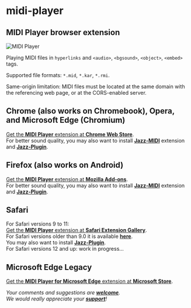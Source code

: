 # midi-player

## MIDI Player browser extension

![MIDI Player](http://jazz-soft.github.io/img/midi-player-0-0-2-0.png)

Playing MIDI files in `hyperlinks` and `<audio>`, `<bgsound>`, `<object>`, `<embed>` tags.

Supported file formats: `*.mid`, `*.kar`, `*.rmi`.

Same-origin limitation: MIDI files must be located at the same domain with the referencing web page, or at the CORS-enabled server.

## Chrome (also works on Chromebook), Opera, and Microsoft Edge (Chromium)
[Get the **MIDI Player** extension at **Chrome Web Store**](https://chrome.google.com/webstore/detail/midi-player/khppfbnjbaampmeeiocjhcodkklkcfjf).  
For better sound quality, you may also want to install
[**Jazz-MIDI**](https://chrome.google.com/webstore/detail/jazz-midi/jhdoobfdaejmldnpihidjemjcbpfmbkm) extension and
[**Jazz-Plugin**](https://jazz-soft.net).

## Firefox (also works on Android)
[Get the **MIDI Player** extension at **Mozilla Add-ons**](https://addons.mozilla.org/en-US/firefox/addon/midi-player).  
For better sound quality, you may also want to install
[**Jazz-MIDI**](https://addons.mozilla.org/en-US/firefox/addon/jazz-midi/) extension and
[**Jazz-Plugin**](https://jazz-soft.net).

## Safari
For Safari versions 9 to 11:  
[Get the **MIDI Player** extension at **Safari Extension Gallery**](https://safari-extensions.apple.com/details/?id=com.yourcompany.midi-player-76EXZ289MK).  
For Safari versions older than 9.0
it is available [**here**](https://jazz-soft.net/download/midi-player/midi-player.0.0.2.0.safariextz).  
You may also want to install
[**Jazz-Plugin**](https://jazz-soft.net).  
For Safari versions 12 and up: work in progress...

## Microsoft Edge Legacy
[Get the **MIDI Player for Microsoft Edge** extension at **Microsoft Store**](https://www.microsoft.com/store/apps/9N1CMGX97PN1).  

*Your comments and suggestions are [**welcome**](https://jazz-soft.org).  
We would really appreciate your [**support**](https://jazz-soft.net/donate)!*
